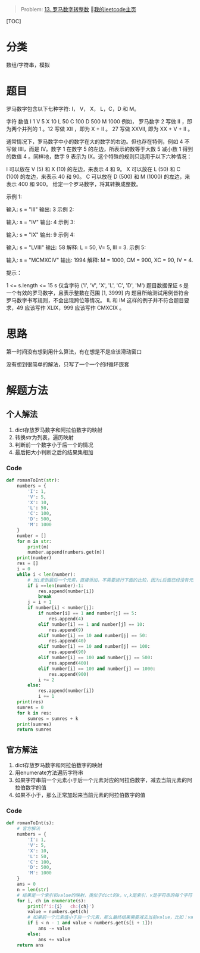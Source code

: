 > Problem: [13. 罗马数字转整数](https://leetcode.cn/problems/roman-to-integer/description/)
🐷[我的leetcode主页](https://leetcode.cn/u/qui22ical-gagariny8t/)

[TOC]

# 分类
数组/字符串，模拟

# 题目
罗马数字包含以下七种字符: I， V， X， L，C，D 和 M。

字符          数值
I             1
V             5
X             10
L             50
C             100
D             500
M             1000
例如， 罗马数字 2 写做 II ，即为两个并列的 1 。12 写做 XII ，即为 X + II 。 27 写做  XXVII, 即为 XX + V + II 。

通常情况下，罗马数字中小的数字在大的数字的右边。但也存在特例，例如 4 不写做 IIII，而是 IV。数字 1 在数字 5 的左边，所表示的数等于大数 5 减小数 1 得到的数值 4 。同样地，数字 9 表示为 IX。这个特殊的规则只适用于以下六种情况：

I 可以放在 V (5) 和 X (10) 的左边，来表示 4 和 9。
X 可以放在 L (50) 和 C (100) 的左边，来表示 40 和 90。 
C 可以放在 D (500) 和 M (1000) 的左边，来表示 400 和 900。
给定一个罗马数字，将其转换成整数。

 

示例 1:

输入: s = "III"
输出: 3
示例 2:

输入: s = "IV"
输出: 4
示例 3:

输入: s = "IX"
输出: 9
示例 4:

输入: s = "LVIII"
输出: 58
解释: L = 50, V= 5, III = 3.
示例 5:

输入: s = "MCMXCIV"
输出: 1994
解释: M = 1000, CM = 900, XC = 90, IV = 4.
 

提示：

1 <= s.length <= 15
s 仅含字符 ('I', 'V', 'X', 'L', 'C', 'D', 'M')
题目数据保证 s 是一个有效的罗马数字，且表示整数在范围 [1, 3999] 内
题目所给测试用例皆符合罗马数字书写规则，不会出现跨位等情况。
IL 和 IM 这样的例子并不符合题目要求，49 应该写作 XLIX，999 应该写作 CMXCIX 。
# 思路

第一时间没有想到用什么算法，有在想是不是应该滑动窗口

没有想到很简单的解法，只写了一个一个的if循环嵌套

# 解题方法
## 个人解法
1. dict存放罗马数字和阿拉伯数字的映射
2. 转换str为列表，遍历映射
3. 判断前一个数字小于后一个的情况
4. 最后把大小判断之后的结果集相加
### Code
```python
def romanToInt(str):
    numbers = {
        'I': 1,
        'V': 5,
        'X': 10,
        'L': 50,
        'C': 100,
        'D': 500,
        'M': 1000
    }
    number = []
    for m in str:
        print(m)
        number.append(numbers.get(m))
    print(number)
    res = []
    i = 0
    while i < len(number):
        # 当i走到最后一个元素，直接添加，不需要进行下面的比较，因为i后面已经没有元素，不存在i+1
        if i ==len(number)-1:
            res.append(number[i])
            break
        j = i + 1
        if number[i] < number[j]:
            if number[i] == 1 and number[j] == 5:
                res.append(4)
            elif number[i] == 1 and number[j] == 10:
                res.append(9)
            elif number[i] == 10 and number[j] == 50:
                res.append(40)
            elif number[i] == 10 and number[j] == 100:
                res.append(90)
            elif number[i] == 100 and number[j] == 500:
                res.append(400)
            elif number[i] == 100 and number[j] == 1000:
                res.append(900)
            i += 2
        else:
            res.append(number[i])
            i += 1
    print(res)
    sumres = 0
    for k in res:
        sumres = sumres + k
    print(sumres)
    return sumres
```
## 官方解法
1. dict存放罗马数字和阿拉伯数字的映射
2. 用enumerate方法遍历字符串
3. 如果字符串前一个元素小于后一个元素对应的阿拉伯数字，减去当前元素的阿拉伯数字的值
4. 如果不小于，那么正常加起来当前元素的阿拉伯数字的值
### Code
```python
def romanToInt(s):
    # 官方解法
    numbers = {
        'I': 1,
        'V': 5,
        'X': 10,
        'L': 50,
        'C': 100,
        'D': 500,
        'M': 1000
    }
    ans = 0
    n = len(str)
    # 结果是一个索引和value的映射，类似于dict的k，v,k是索引，v是字符串的每个字符
    for i, ch in enumerate(s):
        print(f'i:{i}   ch:{ch}')
        value = numbers.get(ch)
        # 如果前一个元素值小于后一个元素，那么最终结果需要减去当前value，比如：value=1，后一个值是5，那么最终的结果其实是+5-1=4，所以如果小于后一个元素，当前元素的值需要减去，后一个元素值正常相加
        if i < n - 1 and value < numbers.get(s[i + 1]):
            ans -= value
        else:
            ans += value
    return ans
```